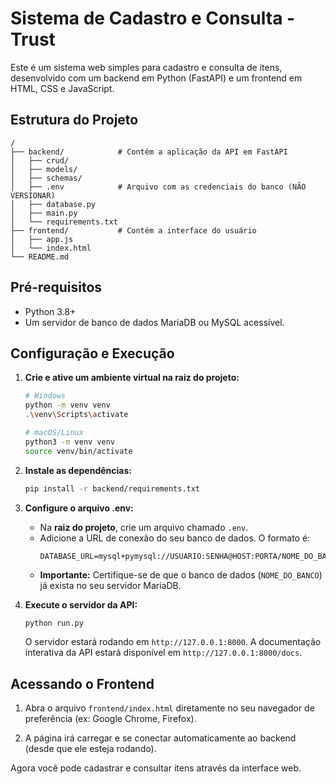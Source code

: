 # Sistema de Cadastro e Consulta - Trust

Este é um sistema web simples para cadastro e consulta de itens, desenvolvido com um backend em Python (FastAPI) e um frontend em HTML, CSS e JavaScript.

## Estrutura do Projeto

```
/
├── backend/            # Contém a aplicação da API em FastAPI
│   ├── crud/
│   ├── models/
│   ├── schemas/
│   ├── .env            # Arquivo com as credenciais do banco (NÃO VERSIONAR)
│   ├── database.py
│   ├── main.py
│   └── requirements.txt
├── frontend/           # Contém a interface do usuário
│   ├── app.js
│   └── index.html
└── README.md
```

## Pré-requisitos

- Python 3.8+
- Um servidor de banco de dados MariaDB ou MySQL acessível.

## Configuração e Execução

1.  **Crie e ative um ambiente virtual na raiz do projeto:**
    ```bash
    # Windows
    python -m venv venv
    .\venv\Scripts\activate

    # macOS/Linux
    python3 -m venv venv
    source venv/bin/activate
    ```

2.  **Instale as dependências:**
    ```bash
    pip install -r backend/requirements.txt
    ```

3.  **Configure o arquivo .env:**
    - Na **raiz do projeto**, crie um arquivo chamado `.env`.
    - Adicione a URL de conexão do seu banco de dados. O formato é:
      ```
      DATABASE_URL=mysql+pymysql://USUARIO:SENHA@HOST:PORTA/NOME_DO_BANCO
      ```
    - **Importante:** Certifique-se de que o banco de dados (`NOME_DO_BANCO`) já exista no seu servidor MariaDB.

4.  **Execute o servidor da API:**
    ```bash
    python run.py
    ```
    O servidor estará rodando em `http://127.0.0.1:8000`.
    A documentação interativa da API estará disponível em `http://127.0.0.1:8000/docs`.

## Acessando o Frontend

1.  Abra o arquivo `frontend/index.html` diretamente no seu navegador de preferência (ex: Google Chrome, Firefox).

2.  A página irá carregar e se conectar automaticamente ao backend (desde que ele esteja rodando).

Agora você pode cadastrar e consultar itens através da interface web.
